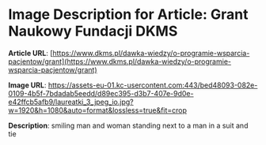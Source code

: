 # Image Description for Article: Grant Naukowy Fundacji DKMS
**Article URL**: [https://www.dkms.pl/dawka-wiedzy/o-programie-wsparcia-pacjentow/grant](https://www.dkms.pl/dawka-wiedzy/o-programie-wsparcia-pacjentow/grant)

**Image URL**: https://assets-eu-01.kc-usercontent.com:443/bed48093-082e-0109-4b5f-7bdadab5eedd/d89ec395-d3b7-407e-9d0e-e42ffcb5afb9/laureatki_3_jpeg_io.jpg?w=1920&h=1080&auto=format&lossless=true&fit=crop

**Description**: smiling man and woman standing next to a man in a suit and tie
